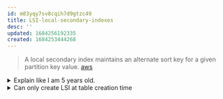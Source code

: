 ```yaml
---
id: m83yqy7sv8cqih7d9gtzc49
title: LSI-local-secondary-indexes
desc: ''
updated: 1684256192335
created: 1684253444268
---
```


> A local secondary index maintains an alternate sort key for a given partition key value. [aws](https://docs.aws.amazon.com/amazondynamodb/latest/developerguide/LSI.html)


<details>
<summary>Explain like I am 5 years old.</summary>

Alright kiddo, let's imagine you have a big box of Legos. Each Lego brick is different - they have different colors, sizes, and shapes.

Now, let's say you want to play with only the red Lego bricks. What you could do is go through the entire box each time you want a red brick, but that would take a lot of time, right? Instead, you could sort out all the red Lego bricks into their own smaller box. Then, whenever you want a red brick, you just go to that smaller box, and voila, you've got your red Legos all ready to play with!

In the world of databases, like DynamoDB, this smaller box is like a "Local Secondary Index" (LSI). In DynamoDB, each piece of data, or 'item', is like a Lego brick. An item has something called a 'partition key' and a 'sort key'. Think of the partition key as the main color of the Lego, and the sort key as the size of the Lego.

But what if you wanted to quickly find all your Legos not just by color, but by size? Here's where the LSI comes in. An LSI allows you to sort your data (or 'Legos') by a different 'sort key' within each partition key (or 'color'). So, if you had an LSI on size, you could easily find all your small red Legos or large red Legos, without having to look through the whole box.

Remember, though, LSIs only work within each color (or partition key). So if you're looking for small Legos, you'd need to look in each color's box, one by one. But it still makes finding your Legos a whole lot faster!

That's how Local Secondary Indexes work in DynamoDB. They help us find and use the data we want more quickly, just like sorting your Lego bricks into smaller boxes helps you play more efficiently. #chatgpt4

</details>

<details>
<summary>Can only create LSI at table creation time</summary>

> You specify which attributes are projected into the local secondary index when you create the table. - [aws doc](https://docs.aws.amazon.com/amazondynamodb/latest/developerguide/LSI.html)

According to the DynamoDB documentation and [stackoverflow](https://stackoverflow.com/questions/36493323/adding-new-local-secondary-index-to-an-existing-dynamodb-table), local secondary indexes in DynamoDB can only be created at the same time as the table is created. It is not possible to add a local secondary index to an existing table. However, it is possible to add a global secondary index to an existing table. #phind
</details>
